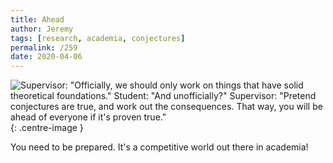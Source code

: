 ```yaml
---
title: Ahead
author: Jeremy
tags: [research, academia, conjectures]
permalink: /259
date: 2020-04-06
---
```


![Supervisor: "Officially, we should only work on things that have solid theoretical foundations." Student: "And unofficially?" Supervisor: "Pretend conjectures are true, and work out the consequences. That way, you will be ahead of everyone if it's proven true."](https://res.cloudinary.com/dh3hm8pb7/image/upload/c_scale,q_auto:best,w_615/v1535842782/Handwaving/Published/Ahead.png){: .centre-image }

You need to be prepared. It's a competitive world out there in academia!
